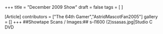 +++
title = "December 2009 Show"
draft = false
tags = [ ]

[Article]
contributors = ["The 64th Gamer","AstridMascotFan2005"]
gallery = []
+++
##Showtape Scans / Images:##
<gallery>
s-l1600 (2)ssasas.jpg|Studio C DVD
</gallery>